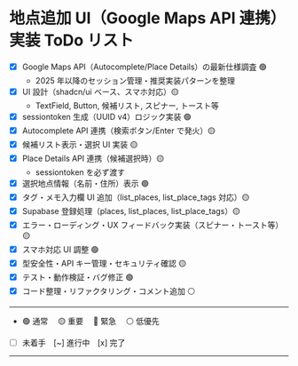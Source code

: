 # 地点追加 UI（Google Maps API 連携）実装 ToDo リスト

- [x] Google Maps API（Autocomplete/Place Details）の最新仕様調査 🟢
  - 2025 年以降のセッション管理・推奨実装パターンを整理
- [x] UI 設計（shadcn/ui ベース、スマホ対応）🟡
  - TextField, Button, 候補リスト, スピナー, トースト等
- [x] sessiontoken 生成（UUID v4）ロジック実装 🟢
- [x] Autocomplete API 連携（検索ボタン/Enter で発火）🟡
- [x] 候補リスト表示・選択 UI 実装 🟡
- [x] Place Details API 連携（候補選択時）🟡
  - sessiontoken を必ず渡す
- [x] 選択地点情報（名前・住所）表示 🟢
- [x] タグ・メモ入力欄 UI 追加（list_places, list_place_tags 対応）🟡
- [x] Supabase 登録処理（places, list_places, list_place_tags）🟡
- [x] エラー・ローディング・UX フィードバック実装（スピナー・トースト等）🟡
- [x] スマホ対応 UI 調整 🟢
- [x] 型安全性・API キー管理・セキュリティ確認 🟡
- [x] テスト・動作検証・バグ修正 🟢
- [x] コード整理・リファクタリング・コメント追加 ⚪

---

- 🟢 通常　 🟡 重要　 🔴 緊急　 ⚪ 低優先
- [ ] 未着手　[~] 進行中　[x] 完了

---
